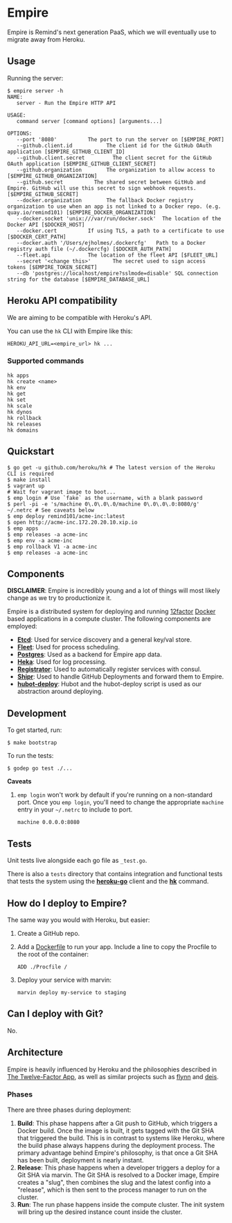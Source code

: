 # Empire

Empire is Remind's next generation PaaS, which we will eventually use to migrate
away from Heroku.

## Usage

Running the server:

```console
$ empire server -h
NAME:
   server - Run the Empire HTTP API

USAGE:
   command server [command options] [arguments...]

OPTIONS:
   --port '8080'          The port to run the server on [$EMPIRE_PORT]
   --github.client.id           The client id for the GitHub OAuth application [$EMPIRE_GITHUB_CLIENT_ID]
   --github.client.secret         The client secret for the GitHub OAuth application [$EMPIRE_GITHUB_CLIENT_SECRET]
   --github.organization        The organization to allow access to [$EMPIRE_GITHUB_ORGANIZATION]
   --github.secret          The shared secret between GitHub and Empire. GitHub will use this secret to sign webhook requests. [$EMPIRE_GITHUB_SECRET]
   --docker.organization        The fallback Docker registry organization to use when an app is not linked to a Docker repo. (e.g. quay.io/remind101) [$EMPIRE_DOCKER_ORGANIZATION]
   --docker.socket 'unix:///var/run/docker.sock'  The location of the Docker API [$DOCKER_HOST]
   --docker.cert          If using TLS, a path to a certificate to use [$DOCKER_CERT_PATH]
   --docker.auth '/Users/ejholmes/.dockercfg'   Path to a Docker registry auth file (~/.dockercfg) [$DOCKER_AUTH_PATH]
   --fleet.api            The location of the fleet API [$FLEET_URL]
   --secret '<change this>'       The secret used to sign access tokens [$EMPIRE_TOKEN_SECRET]
   --db 'postgres://localhost/empire?sslmode=disable' SQL connection string for the database [$EMPIRE_DATABASE_URL]

```

## Heroku API compatibility

We are aiming to be compatible with Heroku's API.

You can use the `hk` CLI with Empire like this:

```console
HEROKU_API_URL=<empire_url> hk ...
```

### Supported commands

```console
hk apps
hk create <name>
hk env
hk get
hk set
hk scale
hk dynos
hk rollback
hk releases
hk domains
```

## Quickstart

```console
$ go get -u github.com/heroku/hk # The latest version of the Heroku CLI is required
$ make install
$ vagrant up
# Wait for vagrant image to boot...
$ emp login # Use `fake` as the username, with a blank password
$ perl -pi -e 's/machine 0\.0\.0\.0/machine 0\.0\.0\.0:8080/g' ~/.netrc # See caveats below
$ emp deploy remind101/acme-inc:latest
$ open http://acme-inc.172.20.20.10.xip.io
$ emp apps
$ emp releases -a acme-inc
$ emp env -a acme-inc
$ emp rollback V1 -a acme-inc
$ emp releases -a acme-inc
```

## Components

**DISCLAIMER**: Empire is incredibly young and a lot of things will most likely
change as we try to productionize it.

Empire is a distributed system for deploying and running
[12factor][12factor] [Docker][docker] based
applications in a compute cluster. The following components are employed:

* **[Etcd][etcd]**: Used for service discovery and a general key/val store.
* **[Fleet][fleet]**: Used for process scheduling.
* **[Postgres][postgres]**: Used as a backend for Empire app data.
* **[Heka][heka]**: Used for log processing.
* **[Registrator][registrator]**: Used to automatically register services with consul.
* **[Shipr][shipr]**: Used to handle GitHub Deployments and forward them to Empire.
* **[hubot-deploy][hubotdeploy]**: Hubot and the hubot-deploy script is used as our abstraction around deploying.

## Development

To get started, run:

```console
$ make bootstrap
```

To run the tests:

```console
$ godep go test ./...
```

**Caveats**

1. `emp login` won't work by default if you're running on a non-standard port.
   Once you `emp login`, you'll need to change the appropriate `machine` entry in
   your `~/.netrc` to include to port.

   ```
   machine 0.0.0.0:8080
   ```

## Tests

Unit tests live alongside each go file as `_test.go`.

There is also a `tests` directory that contains
integration and functional tests that tests the system
using the
**[heroku-go][heroku-go]**
client and the **[hk][hk]** command.

## How do I deploy to Empire?

The same way you would with Heroku, but easier:

1. Create a GitHub repo.
2. Add a [Dockerfile][dockerfile] to run your app. Include a line to copy the Procfile to the root of the container:

   ```
   ADD ./Procfile /
   ```

3. Deploy your service with marvin:

   ```
   marvin deploy my-service to staging
   ```

## Can I deploy with Git?

No.

## Architecture

Empire is heavily influenced by Heroku and the philosophies described in [The Twelve-Factor App][12factor], as well as similar projects such as [flynn][flynn] and [deis][deis].

### Phases

There are three phases during deployment:

1. **Build**: This phase happens after a Git push to GitHub, which triggers a Docker build. Once the image is built, it gets tagged with the Git SHA that triggered the build. This is in contrast to systems like Heroku, where the build phase always happens during the deployment process. The primary advantage behind Empire's philosophy, is that once a Git SHA has been built, deployment is nearly instant.
2. **Release**: This phase happens when a developer triggers a deploy for a Git SHA via marvin. The Git SHA is resolved to a Docker image, Empire creates a "slug", then combines the slug and the latest config into a "release", which is then sent to the process manager to run on the cluster.
3. **Run**: The run phase happens inside the compute cluster. The init system will bring up the desired instance count inside the cluster.

[12factor]: http://12factor.net/
[consul]: https://github.com/hashicorp/consul
[deis]: http://deis.io/
[docker]: https://www.docker.com/
[dockerfile]: https://docs.docker.com/reference/builder/
[etcd]: https://github.com/coreos/etcd
[fleet]: https://github.com/coreos/fleet
[flynn]: https://flynn.io/
[heka]: http://hekad.readthedocs.org/en/v0.9.0/
[heroku-go]: https://github.com/bgentry/heroku-go
[hk]: https://github.com/heroku/hk
[hubotdeploy]: https://github.com/remidn101/hubot-deploy
[legion]: https://github.com/remind101/legion
[postgres]: http://www.postgresql.org/
[registrator]: https://github.com/progrium/registrator
[shipr]: https://github.com/remidn101/shipr
